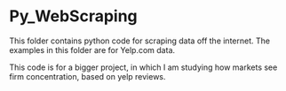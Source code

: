 # Py_WebScraping
This folder contains python code for scraping data off the internet. The examples in this folder are for Yelp.com data.

This code is for a bigger project, in which I am studying how markets see firm concentration, based on yelp reviews.
